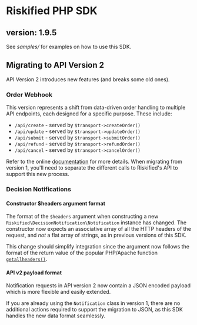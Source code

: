 Riskified PHP SDK
=================

version: 1.9.5
-------------------

See *samples/* for examples on how to use this SDK.

Migrating to API Version 2
--------------------------

API Version 2 introduces new features (and breaks some old ones).

### Order Webhook ###

This version represents a shift from data-driven order handling to multiple API endpoints, each designed
for a specific purpose. These include:

* `/api/create` - served by `$transport->createOrder()`
* `/api/update` - served by `$transport->updateOrder()`
* `/api/submit` - served by `$transport->submitOrder()`
* `/api/refund` - served by `$transport->refundOrder()`
* `/api/cancel` - served by `$transport->cancelOrder()`

Refer to the online [documentation](http://apiref.riskified.com) for more details.
When migrating from version 1, you'll need to separate the different calls to Riskified's API to support this new process.


### Decision Notifications ###

#### Constructor $headers argument format ####
The format of the `$headers` argument when constructing a new `Riskified\DecisionNotification\Notification` instance has changed.
The constructor now expects an associative array of all the HTTP headers of the request, and *not* a flat array of strings, as
in previous versions of this SDK.

This change should simplify integration since the argument now follows the format of the return value of the popular PHP/Apache
function [`getallheaders()`](http://php.net/manual/en/function.getallheaders.php).


#### API v2 payload format ####
Notification requests in API version 2 now contain a JSON encoded payload which is more flexible and easily extended.

If you are already using the `Notification` class in version 1, there are no additional actions required to support the
migration to JSON, as this SDK handles the new data format seamlessly.





